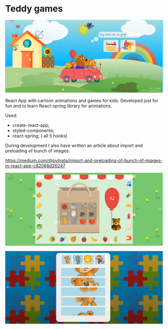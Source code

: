 # Teddy games

![Alt text](screen1.png?raw=true "Intro")

React App with cartoon animations and games for kids. 
Developed just for fun and to learn React-spring library for animations.

Used:
* create-react-app;
* styled-components;
* react-spring; ( all 5 hooks)

During development I also have written an article about import and preloading of bunch of images:

https://medium.com/@pylnata/import-and-preloading-of-bunch-of-images-in-react-app-c82068d26247


![Alt text](screen2.png?raw=true "Shop game")

![Alt text](screen3.png?raw=true "Puzzle game")

